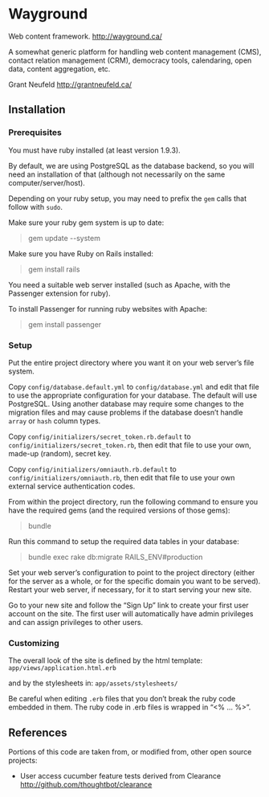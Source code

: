 # Wayground

Web content framework.
http://wayground.ca/

A somewhat generic platform for handling web content management (CMS), contact relation management (CRM), democracy tools, calendaring, open data, content aggregation, etc.

Grant Neufeld
http://grantneufeld.ca/


## Installation

### Prerequisites

You must have ruby installed (at least version 1.9.3).

By default, we are using PostgreSQL as the database backend, so you will need an installation of that (although not necessarily on the same computer/server/host).

Depending on your ruby setup, you may need to prefix the `gem` calls that follow with `sudo`.

Make sure your ruby gem system is up to date:
 > gem update --system

Make sure you have Ruby on Rails installed:
 > gem install rails

You need a suitable web server installed (such as Apache, with the Passenger extension for ruby).

To install Passenger for running ruby websites with Apache:
 > gem install passenger

### Setup

Put the entire project directory where you want it on your web server’s file system.

Copy `config/database.default.yml` to `config/database.yml` and edit that file to use the appropriate configuration for your database. The default will use PostgreSQL. Using another database may require some changes to the migration files and may cause problems if the database doesn’t handle `array` or `hash` column types.

Copy `config/initializers/secret_token.rb.default` to `config/initializers/secret_token.rb`, then edit that file to use your own, made-up (random), secret key.

Copy `config/initializers/omniauth.rb.default` to `config/initializers/omniauth.rb`, then edit that file to use your own external service authentication codes.

From within the project directory, run the following command to ensure you have the required gems (and the required versions of those gems):
 > bundle

Run this command to setup the required data tables in your database:
 > bundle exec rake db:migrate RAILS_ENV#production

Set your web server’s configuration to point to the project directory (either for the server as a whole, or for the specific domain you want to be served). Restart your web server, if necessary, for it to start serving your new site.

Go to your new site and follow the “Sign Up” link to create your first user account on the site. The first user will automatically have admin privileges and can assign privileges to other users.

### Customizing

The overall look of the site is defined by the html template: `app/views/application.html.erb`

and by the stylesheets in: `app/assets/stylesheets/`

Be careful when editing `.erb` files that you don’t break the ruby code embedded in them. The ruby code in .erb files is wrapped in “<% … %>”.


## References

Portions of this code are taken from, or modified from, other open source projects:

* User access cucumber feature tests derived from Clearance http://github.com/thoughtbot/clearance
